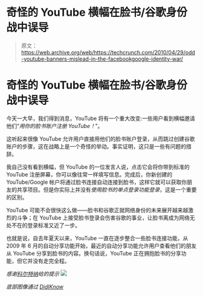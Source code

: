 # 奇怪的 YouTube 横幅在脸书/谷歌身份战中误导

> 原文：<https://web.archive.org/web/https://techcrunch.com/2010/04/29/odd-youtube-banners-mislead-in-the-facebookgoogle-identity-war/>

# 奇怪的 YouTube 横幅在脸书/谷歌身份战中误导

今天一大早，我们得到消息，YouTube 将有一个重大改变:一些用户看到横幅邀请他们“*用你的脸书账户注册 YouTube！*”。

这听起来很像 YouTube 允许用户直接用他们的脸书账户登录，从而跳过创建谷歌账户的步骤，这在战略上是一个奇怪的举动。事实证明，这只是一些有问题的措辞。

我自己没有看到横幅，但 YouTube 的一位发言人说，点击它会将你带到标准的 YouTube 注册屏幕，你可以像往常一样填写信息。完成后，你新创建的 YouTube/Google 帐户将通过脸书连接自动连接到脸书，这样它就可以获取你朋友的共享项目。但是你实际上并没有*使用脸书的单点登录功能登录*，这是一个重要的区别。

YouTube 可能不会很快这么做——脸书和谷歌正就网络身份的未来展开越来越激烈的斗争；在 YouTube 上接受脸书登录会伤害谷歌的事业，让脸书离成为网络无处不在的登录标准又近了一步。

也就是说，自去年夏天以来，YouTube 一直在逐步整合一些脸书连接功能，从 2009 年 6 月的自动分享功能开始，最近的自动分享功能允许用户查看他们的朋友从 YouTube 分享到脸书的内容。换句话说，YouTube 正在拥抱脸书的分享功能，但它并没有走完全程。

*感谢[科尔特纳](https://web.archive.org/web/20221207182423/http://adapts.org/)给的提示*
![](img/b9438d3085ee29bdf9b3f201516af553.png)

*底部图像通过 [DidIKnow](https://web.archive.org/web/20221207182423/http://www.didiknow.com/2010/04/sign-up-for-youtube-with-your-facebook.html)*